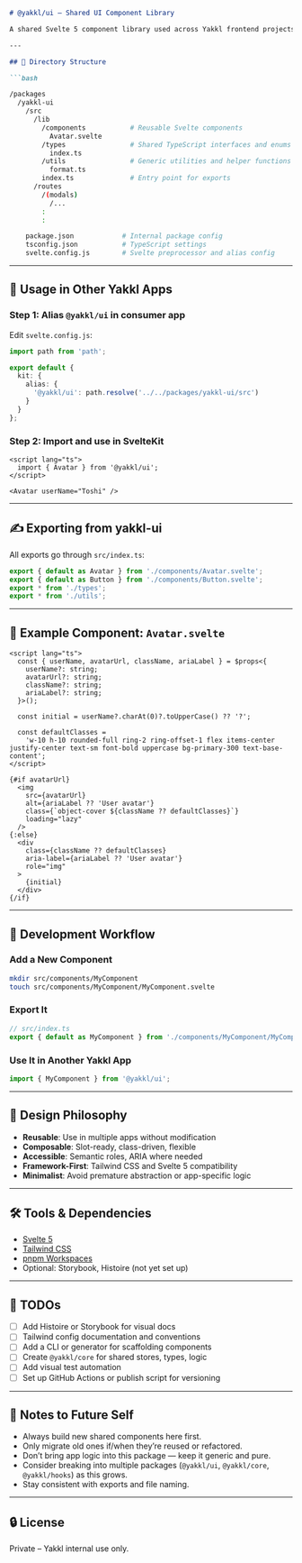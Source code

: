 ```markdown
# @yakkl/ui — Shared UI Component Library

A shared Svelte 5 component library used across Yakkl frontend projects for consistency, maintainability, and reuse.

---

## 📁 Directory Structure

```bash

/packages
  /yakkl-ui
    /src
      /lib
        /components           # Reusable Svelte components
          Avatar.svelte
        /types                # Shared TypeScript interfaces and enums
          index.ts
        /utils                # Generic utilities and helper functions
          format.ts
        index.ts              # Entry point for exports
      /routes
        /(modals)
          /...
        :
        :

    package.json            # Internal package config
    tsconfig.json           # TypeScript settings
    svelte.config.js        # Svelte preprocessor and alias config

````

---

## 🔗 Usage in Other Yakkl Apps

### Step 1: Alias `@yakkl/ui` in consumer app

Edit `svelte.config.js`:

```ts
import path from 'path';

export default {
  kit: {
    alias: {
      '@yakkl/ui': path.resolve('../../packages/yakkl-ui/src')
    }
  }
};
````

### Step 2: Import and use in SvelteKit

```svelte
<script lang="ts">
  import { Avatar } from '@yakkl/ui';
</script>

<Avatar userName="Toshi" />
```

---

## ✍️ Exporting from yakkl-ui

All exports go through `src/index.ts`:

```ts
export { default as Avatar } from './components/Avatar.svelte';
export { default as Button } from './components/Button.svelte';
export * from './types';
export * from './utils';
```

---

## 🧱 Example Component: `Avatar.svelte`

```svelte
<script lang="ts">
  const { userName, avatarUrl, className, ariaLabel } = $props<{
    userName?: string;
    avatarUrl?: string;
    className?: string;
    ariaLabel?: string;
  }>();

  const initial = userName?.charAt(0)?.toUpperCase() ?? '?';

  const defaultClasses =
    'w-10 h-10 rounded-full ring-2 ring-offset-1 flex items-center justify-center text-sm font-bold uppercase bg-primary-300 text-base-content';
</script>

{#if avatarUrl}
  <img
    src={avatarUrl}
    alt={ariaLabel ?? 'User avatar'}
    class={`object-cover ${className ?? defaultClasses}`}
    loading="lazy"
  />
{:else}
  <div
    class={className ?? defaultClasses}
    aria-label={ariaLabel ?? 'User avatar'}
    role="img"
  >
    {initial}
  </div>
{/if}
```

---

## 🔄 Development Workflow

### Add a New Component

```bash
mkdir src/components/MyComponent
touch src/components/MyComponent/MyComponent.svelte
```

### Export It

```ts
// src/index.ts
export { default as MyComponent } from './components/MyComponent/MyComponent.svelte';
```

### Use It in Another Yakkl App

```ts
import { MyComponent } from '@yakkl/ui';
```

---

## 🧠 Design Philosophy

* **Reusable**: Use in multiple apps without modification
* **Composable**: Slot-ready, class-driven, flexible
* **Accessible**: Semantic roles, ARIA where needed
* **Framework-First**: Tailwind CSS and Svelte 5 compatibility
* **Minimalist**: Avoid premature abstraction or app-specific logic

---

## 🛠 Tools & Dependencies

* [Svelte 5](https://github.com/sveltejs/svelte)
* [Tailwind CSS](https://tailwindcss.com/)
* [pnpm Workspaces](https://pnpm.io/workspaces)
* Optional: Storybook, Histoire (not yet set up)

---

## 🚧 TODOs

* [ ] Add Histoire or Storybook for visual docs
* [ ] Tailwind config documentation and conventions
* [ ] Add a CLI or generator for scaffolding components
* [ ] Create `@yakkl/core` for shared stores, types, logic
* [ ] Add visual test automation
* [ ] Set up GitHub Actions or publish script for versioning

---

## 📝 Notes to Future Self

* Always build new shared components here first.
* Only migrate old ones if/when they’re reused or refactored.
* Don’t bring app logic into this package — keep it generic and pure.
* Consider breaking into multiple packages (`@yakkl/ui`, `@yakkl/core`, `@yakkl/hooks`) as this grows.
* Stay consistent with exports and file naming.

---

## 🔒 License

Private – Yakkl internal use only.

```
```
